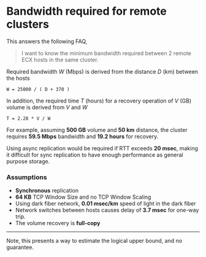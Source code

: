 # Bandwidth required for remote clusters

This answers the following FAQ,

> I want to know the minimum bandwidth required between 2 remote ECX hosts in the same cluster.

Required bandwidth *W* (Mbps) is derived from the distance *D* (km) between the hosts

    W = 25000 / ( D + 370 )

In addition, the required time *T* (hours) for a recovery operation of *V* (GB) volume is derived from *V* and *W*

    T = 2.28 * V / W

For example, assuming **500 GB** volume and **50 km** distance, the cluster requires **59.5 Mbps** bandwidth and **19.2 hours** for recovery.

Using async replication would be required if RTT exceeds **20 msec**, making it difficult for sync replication to have enough performance as general purpose storage.

<!--
## Theory
-->

### Assumptions
- **Synchronous** replication
- **64 KB** TCP Window Size and no TCP Window Scaling
- Using dark fiber network, **0.01 msec/km** speed of light in the dark fiber
- Network switches between hosts causes delay of **3.7 msec** for one-way trip.
- The volume recovery is **full-copy**

---
Note, this presents a way to estimate the logical upper bound, and no guarantee.
